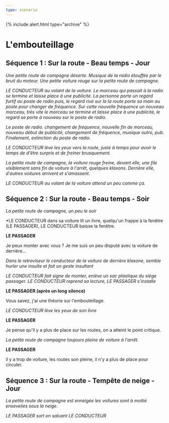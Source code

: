 ```yaml
---
type: scenario
---
```


{% include alert.html type="archive" %}


# L'embouteillage

## Séquence 1 : Sur la route - Beau temps - Jour

*Une petite route de campagne déserte. Musique de la radio étouffée par le bruit du moteur. Une petite voiture rouge sur la petite route de campagne.*

*LE CONDUCTEUR au volant de la voiture. Le morceau qui passait à la radio se termine et laisse place à une publicité. La personne porte un regard furtif au poste de radio puis, le regard rivé sur la la route porte sa main au poste pour changer de fréquence. Sur cette nouvelle fréquence un nouveau morceau, très vite le morceau se termine et laisse place à une publicité, le regard se porte à nouveau sur le poste de radio.*

*Le poste de radio. changement de fréquence, nouvelle fin de morceau, nouveau début de publicité, changement de fréquence, musique outro, pub. Finalement, extinction du poste de radio.*

*LE CONDUCTEUR lève les yeux vers la route, juste à temps pour avoir le temps de d'être surpris et de freiner brusquement.*

*La petite route de campagne, la voiture rouge freine, devant elle, une file visiblement sans fin de voiture à l'arrêt, quelques klaxons. Derrière elle, d'autres voitures arrivent et s'amassent.*

*LE CONDUCTEUR au volant de la voiture attend un peu comme ça.*

## Séquence 2 : Sur la route - Beau temps - Soir

*La petite route de campagne, un peu le soir*

*LE CONDUCTEUR dans sa voiture lit un livre, quelqu'un frappe à la fenêtre (LE PASSAGER), LE CONDUCTEUR baisse la fenêtre.

**LE PASSAGER**

Je peux monter avec vous ? Je me suis un peu disputé avec la voiture de derrière...

*Dans le retroviseur le conducteur de la voiture de derrière klaxone, semble hurler une insulte et fait un geste insultant*

*LE CONDUCTEUR fait signe de monter, enlève un sac plastique du siège passager. LE CONDUCTEUR reprend sa lecture, LE PASSAGER s'installe*

**LE PASSAGER (après un long silence)**

Vous savez, j'ai une théorie sur l'embouteillage.

*LE CONDUCTEUR lève les yeux de son livre*

**LE PASSAGER**

Je pense qu'il y a plus de place sur les routes, on a atteint le point critique.

*La petite route de campagne toujours pleine de voiture à l'arrêt.*

**LE PASSAGER**

il y a trop de voiture, les routes son pleine, il n'y a plus de place pour circuler. 

## Séquence 3 : Sur la route - Tempête de neige - Jour

*La petite route de campagne est enneigée les voitures sont à moitié ensevelies sous la neige.*

*LE PASSAGER sort en saluant LE CONDUCTEUR*

